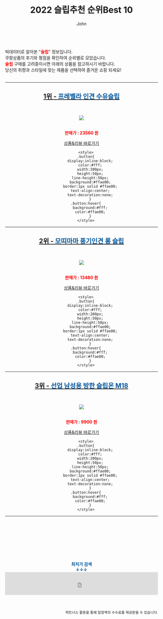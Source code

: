 ﻿---
layout: post
title:  "2022 슬립추천 순위Best 10"
author: John
categories: [ 패션의류 ]
tags: [ 슬립, 슬립온, 슬립낫, 슬립링, 슬립타이트, 슬립스트림, 슬립원피스, 슬리브, 슬리브 뜻, 슬리빙 케이블 ]
image: https://static.coupangcdn.com/image/retail/images/2021/04/13/10/4/a2a2ae4b-addf-4f05-aace-453cc2aea031.jpg 
description: "2022 슬립추천 순위Best 10 관련 상품으로 가장 고객 선호도가 높은 제품입니다."
toc: true
toc_sticky: true
---

<br>
빅데이터로 알아본 "<b><font color='#ff0000'>슬립</font></b>" 정보입니다.
<br>
쿠팡상품의 후기와 평점을 확인하여 순위별로 모았습니다.
<br>
<b><font color='#ff0000'>슬립</font></b>  구매를 고려중이시면 아래의 상품을 참고하시기 바랍니다.
<br>
당신의 취향과 스타일에 맞는 제품을 선택하여 즐거운 쇼핑 되세요!
<br><br>
<hr>
<p>
    
<center><h2><a href="https://link.coupang.com/re/AFFSDP?lptag=AF7307611&pageKey=5339278837&itemId=7819837345&vendorItemId=75109701630&traceid=V0-153-a965203bc1bac02c" target="_blank"><b>1위 - <font color='#01579B'>프레벨라 인견 수유슬립</font></b></a></h2><br>

<a href="https://link.coupang.com/re/AFFSDP?lptag=AF7307611&pageKey=5339278837&itemId=7819837345&vendorItemId=75109701630&traceid=V0-153-a965203bc1bac02c" target="_blank"><img src="https://static.coupangcdn.com/image/retail/images/2021/04/13/10/4/a2a2ae4b-addf-4f05-aace-453cc2aea031.jpg"></a><br><br>

<b><font color='#ff0000'>판매가 : 23560 원</font></b><br>

<a href="https://link.coupang.com/re/AFFSDP?lptag=AF7307611&pageKey=5339278837&itemId=7819837345&vendorItemId=75109701630&traceid=V0-153-a965203bc1bac02c" target="_blank" class="button">상품&리뷰 바로가기</a><p>

        <style>
        .button{
            display:inline-block;
            color:#fff;
            width:200px;
            height:50px;
            line-height:50px;
            background:#ffae00;
            border:1px solid #ffae00;
            text-align:center;
            text-decoration:none;
            }
        .button:hover{
            background:#fff;
            color:#ffae00;
            }
        </style>

<hr>

<center><h2><a href="https://link.coupang.com/re/AFFSDP?lptag=AF7307611&pageKey=16042715&itemId=65540906&vendorItemId=3104200143&traceid=V0-153-d3fea057e5e7c239" target="_blank"><b>2위 - <font color='#01579B'>모띠마마 풍기인견 롱 슬립</font></b></a></h2><br>

<a href="https://link.coupang.com/re/AFFSDP?lptag=AF7307611&pageKey=16042715&itemId=65540906&vendorItemId=3104200143&traceid=V0-153-d3fea057e5e7c239" target="_blank"><img src="https://static.coupangcdn.com/image/product/image/vendoritem/2017/08/23/3104200143/4901a41f-5d93-4ba6-afaa-ee1b742f2a21.jpg"></a><br><br>

<b><font color='#ff0000'>판매가 : 13480 원</font></b><br>

<a href="https://link.coupang.com/re/AFFSDP?lptag=AF7307611&pageKey=16042715&itemId=65540906&vendorItemId=3104200143&traceid=V0-153-d3fea057e5e7c239" target="_blank" class="button">상품&리뷰 바로가기</a><p>

        <style>
        .button{
            display:inline-block;
            color:#fff;
            width:200px;
            height:50px;
            line-height:50px;
            background:#ffae00;
            border:1px solid #ffae00;
            text-align:center;
            text-decoration:none;
            }
        .button:hover{
            background:#fff;
            color:#ffae00;
            }
        </style>

<hr>

<center><h2><a href="https://link.coupang.com/re/AFFSDP?lptag=AF7307611&pageKey=2303593427&itemId=3970556918&vendorItemId=71954920310&traceid=V0-153-74a95ad4ce5c81f7" target="_blank"><b>3위 - <font color='#01579B'>선업 남성용 방한 슬립온 M18</font></b></a></h2><br>

<a href="https://link.coupang.com/re/AFFSDP?lptag=AF7307611&pageKey=2303593427&itemId=3970556918&vendorItemId=71954920310&traceid=V0-153-74a95ad4ce5c81f7" target="_blank"><img src="https://static.coupangcdn.com/image/retail/images/2020/10/21/14/4/d7af206c-9b11-46ac-8cc1-f3e53232ef13.jpg"></a><br><br>

<b><font color='#ff0000'>판매가 : 9900 원</font></b><br>

<a href="https://link.coupang.com/re/AFFSDP?lptag=AF7307611&pageKey=2303593427&itemId=3970556918&vendorItemId=71954920310&traceid=V0-153-74a95ad4ce5c81f7" target="_blank" class="button">상품&리뷰 바로가기</a><p>

        <style>
        .button{
            display:inline-block;
            color:#fff;
            width:200px;
            height:50px;
            line-height:50px;
            background:#ffae00;
            border:1px solid #ffae00;
            text-align:center;
            text-decoration:none;
            }
        .button:hover{
            background:#fff;
            color:#ffae00;
            }
        </style>

<hr>

<br><br><br><br><br><br><br>
<center><b><font color='#01579B' size='medium'>최저가 검색<br>
↓↓↓</font></b></center>
<center><iframe src="https://coupa.ng/b1Tbjx" width="100%" height="75" frameborder="0" scrolling="no" referrerpolicy="unsafe-url"></iframe></center>
<br><br>
<p>
<small>
    <div align="right">파트너스 활동을 통해 일정액의 수수료를 제공받을 수 있습니다.</div>
</small>
</p>
